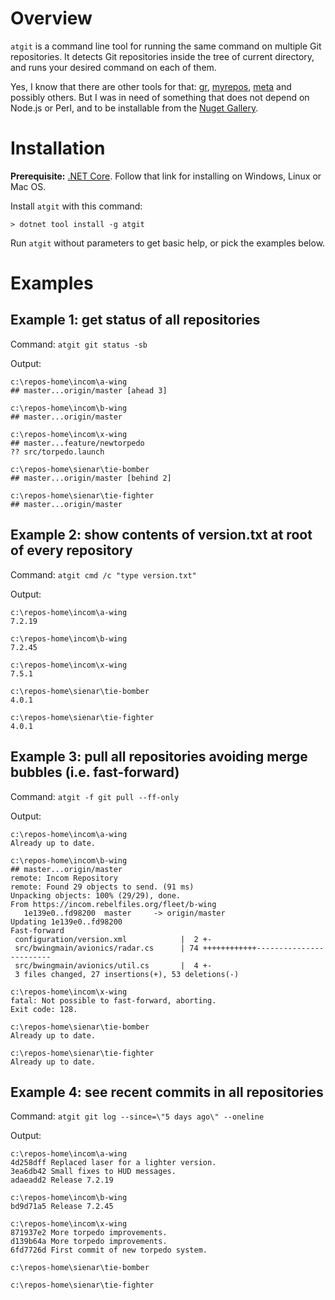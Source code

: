 # Overview

`atgit` is a command line tool for running the same command on multiple Git repositories. It detects Git repositories inside the tree of current directory, and runs your desired command on each of them.

Yes, I know that there are other tools for that: [gr](https://github.com/mixu/gr), [myrepos](http://myrepos.branchable.com/), [meta](https://www.npmjs.com/package/meta) and possibly others. But I was in need of something that does not depend on Node.js or Perl, and to be installable from the [Nuget Gallery](https://www.nuget.org/packages/atgit/).

# Installation

**Prerequisite:** [.NET Core](https://dotnet.microsoft.com/download). Follow that link for installing on Windows, Linux or Mac OS.

Install `atgit` with this command:

    > dotnet tool install -g atgit

Run `atgit` without parameters to get basic help, or pick the examples below.

# Examples

## Example 1: get status of all repositories

Command: `atgit git status -sb`

Output:

    c:\repos-home\incom\a-wing
    ## master...origin/master [ahead 3]

    c:\repos-home\incom\b-wing
    ## master...origin/master

    c:\repos-home\incom\x-wing
    ## master...feature/newtorpedo
    ?? src/torpedo.launch

    c:\repos-home\sienar\tie-bomber
    ## master...origin/master [behind 2]

    c:\repos-home\sienar\tie-fighter
    ## master...origin/master

## Example 2: show contents of version.txt at root of every repository

Command: `atgit cmd /c "type version.txt"`

Output:

    c:\repos-home\incom\a-wing
    7.2.19

    c:\repos-home\incom\b-wing
    7.2.45

    c:\repos-home\incom\x-wing
    7.5.1

    c:\repos-home\sienar\tie-bomber
    4.0.1

    c:\repos-home\sienar\tie-fighter
    4.0.1

## Example 3: pull all repositories avoiding merge bubbles (i.e. fast-forward)

Command: `atgit -f git pull --ff-only`

Output:

    c:\repos-home\incom\a-wing
    Already up to date.

    c:\repos-home\incom\b-wing
    ## master...origin/master
    remote: Incom Repository
    remote: Found 29 objects to send. (91 ms)
    Unpacking objects: 100% (29/29), done.
    From https://incom.rebelfiles.org/fleet/b-wing
       1e139e0..fd98200  master     -> origin/master
    Updating 1e139e0..fd98200
    Fast-forward
     configuration/version.xml            |  2 +-
     src/bwingmain/avionics/radar.cs      | 74 ++++++++++++------------------------
     src/bwingmain/avionics/util.cs       |  4 +-
     3 files changed, 27 insertions(+), 53 deletions(-)

    c:\repos-home\incom\x-wing
    fatal: Not possible to fast-forward, aborting.
    Exit code: 128.

    c:\repos-home\sienar\tie-bomber
    Already up to date.

    c:\repos-home\sienar\tie-fighter
    Already up to date.

## Example 4: see recent commits in all repositories

Command: `atgit git log --since=\"5 days ago\" --oneline`

Output:

    c:\repos-home\incom\a-wing
    4d258dff Replaced laser for a lighter version.
    3ea6db42 Small fixes to HUD messages.
    adaeadd2 Release 7.2.19

    c:\repos-home\incom\b-wing
    bd9d71a5 Release 7.2.45

    c:\repos-home\incom\x-wing
    871937e2 More torpedo improvements.
    d139b64a More torpedo improvements.
    6fd7726d First commit of new torpedo system.

    c:\repos-home\sienar\tie-bomber

    c:\repos-home\sienar\tie-fighter

